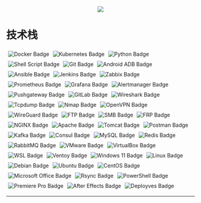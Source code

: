 <!DOCTYPE html>
<html lang="zh-CN">
<head>
    <meta charset="UTF-8">
    <title>技术栈徽标</title>
    <style>
        .badges {
            display: flex;
            flex-wrap: wrap;
        }
        .badges img {
            margin: 5px;
        }
    </style>
</head>
<body>
    <div align="center">
        <img src="https://github-readme-stats.vercel.app/api/top-langs/?username=xyblue135&layout=compact&langs_count=6&text_color=000&icon_color=fff&theme=graywhite" />
      </div>
<h1>技术栈</h1>

<div class="badges">
    <!-- Docker -->
    <img alt="Docker Badge" src="https://img.shields.io/badge/Docker-%230db7ed?style=flat-square&logo=Docker&logoColor=white">
    <!-- Kubernetes -->
    <img alt="Kubernetes Badge" src="https://img.shields.io/badge/Kubernetes-%23326ce5?style=flat-square&logo=Kubernetes&logoColor=white">
    <!-- Python -->
    <img alt="Python Badge" src="https://img.shields.io/badge/Python-%233776AB?style=flat-square&logo=Python&logoColor=white">
    <!-- Shell Script -->
    <img alt="Shell Script Badge" src="https://img.shields.io/badge/Shell_Script-%23121011?style=flat-square&logo=gnu-bash&logoColor=white">
    <!-- Git -->
    <img alt="Git Badge" src="https://img.shields.io/badge/Git-F05032?style=flat-square&logo=Git&logoColor=white">
    <!-- Android ADB -->
    <img alt="Android ADB Badge" src="https://img.shields.io/badge/ADB-%23A4C639?style=flat-square&logo=android&logoColor=white">
    <!-- Ansible -->
    <img alt="Ansible Badge" src="https://img.shields.io/badge/Ansible-%23EE0000?style=flat-square&logo=ansible&logoColor=white">
    <!-- Jenkins -->
    <img alt="Jenkins Badge" src="https://img.shields.io/badge/Jenkins-%23D24939?style=flat-square&logo=jenkins&logoColor=white">
    <!-- Zabbix -->
    <img alt="Zabbix Badge" src="https://img.shields.io/badge/Zabbix-%23E37B1B?style=flat-square&logo=zabbix&logoColor=white">
    <!-- Prometheus -->
    <img alt="Prometheus Badge" src="https://img.shields.io/badge/Prometheus-%23E6522C?style=flat-square&logo=prometheus&logoColor=white">
    <!-- Grafana -->
    <img alt="Grafana Badge" src="https://img.shields.io/badge/Grafana-%23F46800?style=flat-square&logo=grafana&logoColor=white">
    <!-- Alertmanager -->
    <img alt="Alertmanager Badge" src="https://img.shields.io/badge/Alertmanager-%23D3493C?style=flat-square&logo=alertmanager&logoColor=white">
    <!-- Pushgateway -->
    <img alt="Pushgateway Badge" src="https://img.shields.io/badge/Pushgateway-%23D3493C?style=flat-square&logo=prometheus&logoColor=white">
    <!-- GitLab -->
    <img alt="GitLab Badge" src="https://img.shields.io/badge/GitLab-%23FC6D26?style=flat-square&logo=gitlab&logoColor=white">
    <!-- Wireshark -->
    <img alt="Wireshark Badge" src="https://img.shields.io/badge/Wireshark-%2300B7EB?style=flat-square&logo=wireshark&logoColor=white">
    <!-- Tcpdump -->
    <img alt="Tcpdump Badge" src="https://img.shields.io/badge/Tcpdump-%2300B7EB?style=flat-square&logo=tcpdump&logoColor=white">
    <!-- Nmap -->
    <img alt="Nmap Badge" src="https://img.shields.io/badge/Nmap-%23FF0000?style=flat-square&logo=nmap&logoColor=white">
    <!-- OpenVPN -->
    <img alt="OpenVPN Badge" src="https://img.shields.io/badge/OpenVPN-%238DC351?style=flat-square&logo=openvpn&logoColor=white">
    <!-- WireGuard -->
    <img alt="WireGuard Badge" src="https://img.shields.io/badge/WireGuard-%238DC351?style=flat-square&logo=wireguard&logoColor=white">
    <!-- FTP -->
    <img alt="FTP Badge" src="https://img.shields.io/badge/FTP-%23000000?style=flat-square&logo=ftp&logoColor=white">
    <!-- SMB -->
    <img alt="SMB Badge" src="https://img.shields.io/badge/SMB-%230078D4?style=flat-square&logo=microsoft&logoColor=white">
    <!-- FRP -->
    <img alt="FRP Badge" src="https://img.shields.io/badge/FRP-%230078D4?style=flat-square&logo=frp&logoColor=white">
    <!-- NGINX -->
    <img alt="NGINX Badge" src="https://img.shields.io/badge/NGINX-%23009639?style=flat-square&logo=nginx&logoColor=white">
    <!-- Apache -->
    <img alt="Apache Badge" src="https://img.shields.io/badge/Apache-%23D22128?style=flat-square&logo=apache&logoColor=white">
    <!-- Tomcat -->
    <img alt="Tomcat Badge" src="https://img.shields.io/badge/Tomcat-%23F88017?style=flat-square&logo=apache-tomcat&logoColor=white">
    <!-- Postman -->
    <img alt="Postman Badge" src="https://img.shields.io/badge/Postman-%23FF6C37?style=flat-square&logo=postman&logoColor=white">
    <!-- Kafka -->
    <img alt="Kafka Badge" src="https://img.shields.io/badge/Kafka-%23231F20?style=flat-square&logo=apache-kafka&logoColor=white">
    <!-- Consul -->
    <img alt="Consul Badge" src="https://img.shields.io/badge/Consul-%232E3A59?style=flat-square&logo=consul&logoColor=white">
    <!-- MySQL -->
    <img alt="MySQL Badge" src="https://img.shields.io/badge/MySQL-%234479A1?style=flat-square&logo=mysql&logoColor=white">
    <!-- Redis -->
    <img alt="Redis Badge" src="https://img.shields.io/badge/Redis-%23DC382D?style=flat-square&logo=redis&logoColor=white">
    <!-- RabbitMQ -->
    <img alt="RabbitMQ Badge" src="https://img.shields.io/badge/RabbitMQ-%23FF6600?style=flat-square&logo=rabbitmq&logoColor=white">
    <!-- VMware -->
    <img alt="VMware Badge" src="https://img.shields.io/badge/VMware-%23231F20?style=flat-square&logo=vmware&logoColor=white">
    <!-- VirtualBox -->
    <img alt="VirtualBox Badge" src="https://img.shields.io/badge/VirtualBox-%23183642?style=flat-square&logo=virtualbox&logoColor=white">
    <!-- WSL -->
    <img alt="WSL Badge" src="https://img.shields.io/badge/WSL-%230078D4?style=flat-square&logo=microsoft&logoColor=white">
    <!-- Ventoy -->
    <img alt="Ventoy Badge" src="https://img.shields.io/badge/Ventoy-%230078D4?style=flat-square&logo=ventoy&logoColor=white">
    <!-- Windows 11 -->
    <img alt="Windows 11 Badge" src="https://img.shields.io/badge/Windows_11-%230078D4?style=flat-square&logo=windows&logoColor=white">
    <!-- Linux -->
    <img alt="Linux Badge" src="https://img.shields.io/badge/Linux-%23FCC624?style=flat-square&logo=linux&logoColor=black">
    <!-- Debian -->
    <img alt="Debian Badge" src="https://img.shields.io/badge/Debian-%23A81D33?style=flat-square&logo=debian&logoColor=white">
    <!-- Ubuntu -->
    <img alt="Ubuntu Badge" src="https://img.shields.io/badge/Ubuntu-%23E95420?style=flat-square&logo=ubuntu&logoColor=white">
    <!-- CentOS -->
    <img alt="CentOS Badge" src="https://img.shields.io/badge/CentOS-%23262577?style=flat-square&logo=centos&logoColor=white">
    <!-- Microsoft Office -->
    <img alt="Microsoft Office Badge" src="https://img.shields.io/badge/Microsoft_Office-%23D83B01?style=flat-square&logo=microsoft-office&logoColor=white">
    <!-- Rsync -->
    <img alt="Rsync Badge" src="https://img.shields.io/badge/Rsync-%230078D4?style=flat-square&logo=rsync&logoColor=white">
    <!-- PowerShell -->
    <img alt="PowerShell Badge" src="https://img.shields.io/badge/PowerShell-%235391FE?style=flat-square&logo=powershell&logoColor=white">
    <!-- Premiere Pro -->
    <img alt="Premiere Pro Badge" src="https://img.shields.io/badge/Premiere_Pro-%239999FF?style=flat-square&logo=adobe-premiere-pro&logoColor=white">
    <!-- After Effects -->
    <img alt="After Effects Badge" src="https://img.shields.io/badge/After_Effects-%239999FF?style=flat-square&logo=adobe-after-effects&logoColor=white">
    <!-- Deployves (假设为自定义徽标) -->
    <img alt="Deployves Badge" src="https://img.shields.io/badge/Deployves-%230078D4?style=flat-square&logo=custom&logoColor=white">
</div>

<hr>
</body>
</html>
